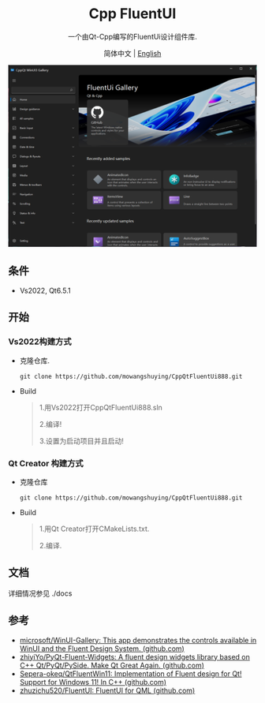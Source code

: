 <h1 align="center">
  Cpp FluentUI 
</h1>

<p align="center">
 一个由Qt-Cpp编写的FluentUi设计组件库.
</p>

<p align="center">
简体中文 | <a href="README.md">English</a>
</p>

<div align=center>
  <img src="docs/gallery.png">
</div>


## 条件

+ Vs2022, Qt6.5.1

## 开始

### Vs2022构建方式

* 克隆仓库.

  ```SHELL
  git clone https://github.com/mowangshuying/CppQtFluentUi888.git
  ```

* Build

  >1.用Vs2022打开CppQtFluentUi888.sln
  >
  >2.编译!
  >
  >3.设置为启动项目并且启动!

### Qt Creator 构建方式

* 克隆仓库

  ``` SHELL
  git clone https://github.com/mowangshuying/CppQtFluentUi888.git
  ```

* Build

  >1.用Qt Creator打开CMakeLists.txt.
  >
  >2.编译.

##  文档

详细情况参见 ./docs

## 参考

+ [microsoft/WinUI-Gallery: This app demonstrates the controls available in WinUI and the Fluent Design System. (github.com)](https://github.com/microsoft/WinUI-Gallery)
+ [zhiyiYo/PyQt-Fluent-Widgets: A fluent design widgets library based on C++ Qt/PyQt/PySide. Make Qt Great Again. (github.com)](https://github.com/zhiyiYo/PyQt-Fluent-Widgets)
+ [Sepera-okeq/QtFluentWin11: Implementation of Fluent design for Qt! Support for Windows 11! In С++ (github.com)](https://github.com/Sepera-okeq/QtFluentWin11)
+ [zhuzichu520/FluentUI: FluentUI for QML (github.com)](https://github.com/zhuzichu520/FluentUI)